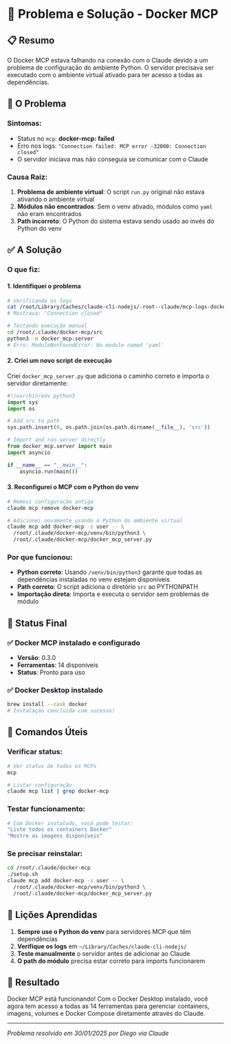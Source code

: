 # 🔧 Problema e Solução - Docker MCP

## 📋 Resumo

O Docker MCP estava falhando na conexão com o Claude devido a um problema de configuração do ambiente Python. O servidor precisava ser executado com o ambiente virtual ativado para ter acesso a todas as dependências.

## 🔴 O Problema

### Sintomas:
- Status no `mcp`: **docker-mcp: failed**
- Erro nos logs: `"Connection failed: MCP error -32000: Connection closed"`
- O servidor iniciava mas não conseguia se comunicar com o Claude

### Causa Raiz:
1. **Problema de ambiente virtual**: O script `run.py` original não estava ativando o ambiente virtual
2. **Módulos não encontrados**: Sem o venv ativado, módulos como `yaml` não eram encontrados
3. **Path incorreto**: O Python do sistema estava sendo usado ao invés do Python do venv

## ✅ A Solução

### O que fiz:

#### 1. **Identifiquei o problema**
```bash
# Verificando os logs
cat /root/Library/Caches/claude-cli-nodejs/-root--claude/mcp-logs-docker-mcp/[arquivo].txt
# Mostrava: "Connection closed"

# Testando execução manual
cd /root/.claude/docker-mcp/src
python3 -m docker_mcp.server
# Erro: ModuleNotFoundError: No module named 'yaml'
```

#### 2. **Criei um novo script de execução**
Criei `docker_mcp_server.py` que adiciona o caminho correto e importa o servidor diretamente:

```python
#!/usr/bin/env python3
import sys
import os

# Add src to path
sys.path.insert(0, os.path.join(os.path.dirname(__file__), 'src'))

# Import and run server directly
from docker_mcp.server import main
import asyncio

if __name__ == "__main__":
    asyncio.run(main())
```

#### 3. **Reconfigurei o MCP com o Python do venv**
```bash
# Removi configuração antiga
claude mcp remove docker-mcp

# Adicionei novamente usando o Python do ambiente virtual
claude mcp add docker-mcp -s user -- \
  /root/.claude/docker-mcp/venv/bin/python3 \
  /root/.claude/docker-mcp/docker_mcp_server.py
```

### Por que funcionou:
- **Python correto**: Usando `/venv/bin/python3` garante que todas as dependências instaladas no venv estejam disponíveis
- **Path correto**: O script adiciona o diretório `src` ao PYTHONPATH
- **Importação direta**: Importa e executa o servidor sem problemas de módulo

## 🚀 Status Final

### ✅ Docker MCP instalado e configurado
- **Versão**: 0.3.0
- **Ferramentas**: 14 disponíveis
- **Status**: Pronto para uso

### ✅ Docker Desktop instalado
```bash
brew install --cask docker
# Instalação concluída com sucesso!
```

## 📝 Comandos Úteis

### Verificar status:
```bash
# Ver status de todos os MCPs
mcp

# Listar configuração
claude mcp list | grep docker-mcp
```

### Testar funcionamento:
```bash
# Com Docker instalado, você pode testar:
"Liste todos os containers Docker"
"Mostre as imagens disponíveis"
```

### Se precisar reinstalar:
```bash
cd /root/.claude/docker-mcp
./setup.sh
claude mcp add docker-mcp -s user -- \
  /root/.claude/docker-mcp/venv/bin/python3 \
  /root/.claude/docker-mcp/docker_mcp_server.py
```

## 🎯 Lições Aprendidas

1. **Sempre use o Python do venv** para servidores MCP que têm dependências
2. **Verifique os logs** em `~/Library/Caches/claude-cli-nodejs/`
3. **Teste manualmente** o servidor antes de adicionar ao Claude
4. **O path do módulo** precisa estar correto para imports funcionarem

## 🎉 Resultado

Docker MCP está funcionando! Com o Docker Desktop instalado, você agora tem acesso a todas as 14 ferramentas para gerenciar containers, imagens, volumes e Docker Compose diretamente através do Claude.

---
*Problema resolvido em 30/01/2025 por Diego via Claude*